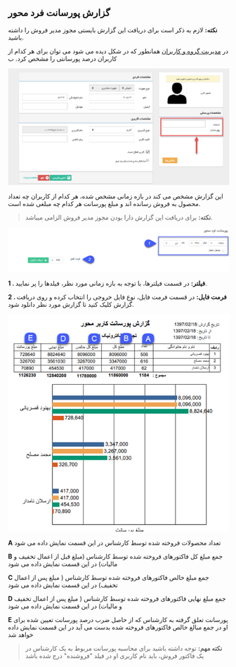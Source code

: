 ## گزارش پورسانت فرد محور

**نکته:** لازم به ذکر است برای دریافت این گزارش بایستی مجوز مدیر فروش را داشته باشید.


در [مدیریت گروه و کاربران](https://github.com/1stco/PayamGostarDocs/blob/master/help%202.5.4/Settings/Manage-groups-and-users/Manage-groups-and-users.md) همانطور که در شکل دیده می شود می توان برای هر کدام از کاربران درصد پورسانتی را مشخص کرد. ب

![](MohasebeyePorsant3.png)

این گزارش مشخص می کند در بازه زمانی مشخص شده، هر کدام از کاربران چه تعداد محصول به فروش رسانده اند و مبلغ پورسانت هر کدام چه مبلغی شده است.


> **نکته:** برای دریافت این گزارش دارا بودن مجوز مدیر فروش الزامی میباشد.


![](164.png)

**1 . فیلتر:** در قسمت فیلترها، با توجه به بازه زمانی مورد نظر، فیلدها را پر نمایید.

**2 . فرمت فایل:** در قسمت فرمت فایل، نوع فایل خروجی را انتخاب کرده و روی دریافت گزارش کلیک کنید تا گزارش مورد نظر دانلود شود.

![](MohasebeyePorsant5.png)

**A** تعداد محصولات فروخته شده توسط کارشناس در این قسمت نمایش داده می شود

**B** جمع مبلغ کل فاکتورهای فروخته شده توسط کارشناس (مبلغ قبل از اعمال تخفیف و مالیات) در این قسمت نمایش داده می شود

**C** جمع مبلغ خالص فاکتورهای فروخته شده توسط کارشناس ( مبلغ پس از اعمال تخفیف) در این قسمت نمایش داده می شود

**D** جمع مبلغ نهایی فاکتورهای فروخته شده توسط کارشناس ( مبلغ پس از اعمال تخفیف و مالیات) در این قسمت نمایش داده می شود

**E** پورسانت تعلق گرفته به کارشناس که از حاصل ضرب درصد پورسانت تعیین شده برای او در جمع مبالغ خالص فاکتورهای فروخته شده بدست می آید در این قسمت نمایش داده خواهد شد

> **نکته مهم:** توجه داشته باشید برای محاسبه پورسانت مربوط به یک کارشناس در یک فاکتور فروش، باید نام کاربری او در فیلد "فروشنده" درج شده باشد

